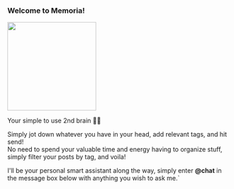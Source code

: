 
### Welcome to Memoria!

<img src="https://inspgr.id/app/uploads/2014/10/motion-radio-05.gif" width="200" height="200">
<br>
    
Your simple to use 2nd brain 🧠🚀
    
Simply jot down whatever you have in your head, add relevant tags, and hit send!
<br>
No need to spend your valuable time and energy having to organize stuff, simply filter your posts by tag, and voila!
    
I'll be your personal smart assistant along the way, simply enter  **@chat**  in the message box below with anything you wish to ask me.`